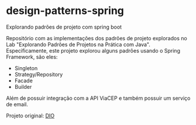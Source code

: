 # design-patterns-spring
Explorando padrões de projeto com spring boot

Repositório com as implementações dos padrões de projeto explorados no Lab "Explorando Padrões de Projetos na Prática com Java". Especificamente, este projeto explorou alguns padrões usando o Spring Framework, são eles:
* Singleton
* Strategy/Repository
* Facade
* Builder

Além de possuir integração com a API ViaCEP e também possuir um serviço de email.

Projeto original: <a href="https://github.com/digitalinnovationone/lab-padroes-projeto-spring">DIO</a>
